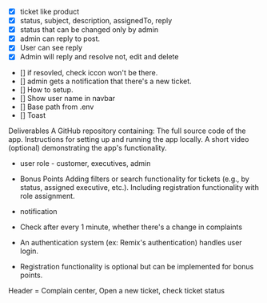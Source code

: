 - [x] ticket like product
- [x] status, subject, description, assignedTo, reply 
- [x] status that can be changed only by admin
- [x] admin can reply to post.
- [x] User can see reply
- [x] Admin will reply and resolve not, edit and delete
- [] if resovled, check iccon won't be there.
- [] admin gets a notification that there's a new ticket.
- [] How to setup.
- [] Show user name in navbar
- [] Base path from .env
- [] Toast


Deliverables
A GitHub repository containing:
The full source code of the app.
Instructions for setting up and running the app locally.
A short video (optional) demonstrating the app's functionality.


- user role - customer, executives, admin
- Bonus Points
Adding filters or search functionality for tickets (e.g., by status, assigned executive, etc.).
Including registration functionality with role assignment.
- notification 
- Check after every 1 minute, whether there's a change in complaints


- An authentication system (ex: Remix's authentication) handles user login.
- Registration functionality is optional but can be implemented for bonus points.

Header = Complain center, Open a new ticket, check ticket status
